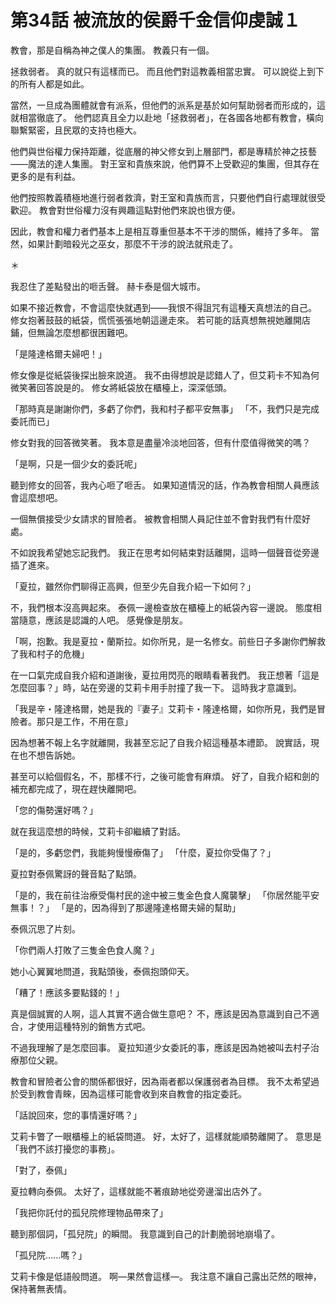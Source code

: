 # 第34話 被流放的侯爵千金信仰虔誠１

教會，那是自稱為神之僕人的集團。
教義只有一個。

拯救弱者。
真的就只有這樣而已。
而且他們對這教義相當忠實。
可以說從上到下的所有人都是如此。

當然，一旦成為團體就會有派系，但他們的派系是基於如何幫助弱者而形成的，這就相當徹底了。
他們認真且全力以赴地「拯救弱者」，在各國各地都有教會，橫向聯繫緊密，且民眾的支持也極大。

他們與世俗權力保持距離，從底層的神父修女到上層部門，都是專精於神之技藝——魔法的達人集團。
對王室和貴族來說，他們算不上受歡迎的集團，但其存在更多的是有利益。

他們按照教義積極地進行弱者救濟，對王室和貴族而言，只要他們自行處理就很受歡迎。
教會對世俗權力沒有興趣這點對他們來說也很方便。

因此，教會和權力者們基本上是相互尊重但基本不干涉的關係，維持了多年。
當然，如果計劃暗殺光之巫女，那麼不干涉的說法就飛走了。

＊

我忍住了差點發出的咂舌聲。
赫卡泰是個大城市。

如果不接近教會，不會這麼快就遇到——我恨不得詛咒有這種天真想法的自己。
修女抱著鼓鼓的紙袋，慌慌張張地朝這邊走來。
若可能的話真想無視她離開店鋪，但無論怎麼想都很困難吧。

「是隆達格爾夫婦吧！」

修女像是從紙袋後探出臉來說道。
我不由得想說是認錯人了，但艾莉卡不知為何微笑著回答說是的。
修女將紙袋放在櫃檯上，深深低頭。

「那時真是謝謝你們，多虧了你們，我和村子都平安無事」
「不，我們只是完成委託而已」

修女對我的回答微笑著。
我本意是盡量冷淡地回答，但有什麼值得微笑的嗎？

「是啊，只是一個少女的委託呢」

聽到修女的回答，我內心咂了咂舌。
如果知道情況的話，作為教會相關人員應該會這麼想吧。

一個無償接受少女請求的冒險者。
被教會相關人員記住並不會對我們有什麼好處。

不如說我希望她忘記我們。
我正在思考如何結束對話離開，這時一個聲音從旁邊插了進來。

「夏拉，雖然你們聊得正高興，但至少先自我介紹一下如何？」

不，我們根本沒高興起來。
泰佩一邊檢查放在櫃檯上的紙袋內容一邊說。
態度相當隨意，應該是認識的人吧。
感覺像是朋友。

「啊，抱歉。我是夏拉・蘭斯拉。如你所見，是一名修女。前些日子多謝你們解救了我和村子的危機」

在一口氣完成自我介紹和道謝後，夏拉用閃亮的眼睛看著我們。
我正想著「這是怎麼回事？」時，站在旁邊的艾莉卡用手肘撞了我一下。
這時我才意識到。

「我是辛・隆達格爾，她是我的『妻子』艾莉卡・隆達格爾，如你所見，我們是冒險者。那只是工作，不用在意」

因為想著不報上名字就離開，我甚至忘記了自我介紹這種基本禮節。
說實話，現在也不想告訴她。

甚至可以給個假名，不，那樣不行，之後可能會有麻煩。
好了，自我介紹和劍的補充都完成了，現在趕快離開吧。

「您的傷勢還好嗎？」

就在我這麼想的時候，艾莉卡卻繼續了對話。

「是的，多虧您們，我能夠慢慢療傷了」
「什麼，夏拉你受傷了？」

夏拉對泰佩驚訝的聲音點了點頭。

「是的，我在前往治療受傷村民的途中被三隻金色食人魔襲擊」
「你居然能平安無事！？」
「是的，因為得到了那邊隆達格爾夫婦的幫助」

泰佩沉思了片刻。

「你們兩人打敗了三隻金色食人魔？」

她小心翼翼地問道，我點頭後，泰佩抱頭仰天。

「糟了！應該多要點錢的！」

真是個誠實的人啊，這人其實不適合做生意吧？
不，應該是因為意識到自己不適合，才使用這種特別的銷售方式吧。

不過我理解了是怎麼回事。
夏拉知道少女委託的事，應該是因為她被叫去村子治療那位父親。

教會和冒險者公會的關係都很好，因為兩者都以保護弱者為目標。
我不太希望過於受到教會青睞，因為這樣可能會收到來自教會的指定委託。

「話說回來，您的事情還好嗎？」

艾莉卡瞥了一眼櫃檯上的紙袋問道。
好，太好了，這樣就能順勢離開了。
意思是「我們不該打擾您的事務」。

「對了，泰佩」

夏拉轉向泰佩。
太好了，這樣就能不著痕跡地從旁邊溜出店外了。

「我把你託付的孤兒院修理物品帶來了」

聽到那個詞，「孤兒院」的瞬間。
我意識到自己的計劃脆弱地崩塌了。

「孤兒院......嗎？」

艾莉卡像是低語般問道。
啊—果然會這樣—。
我注意不讓自己露出茫然的眼神，保持著無表情。